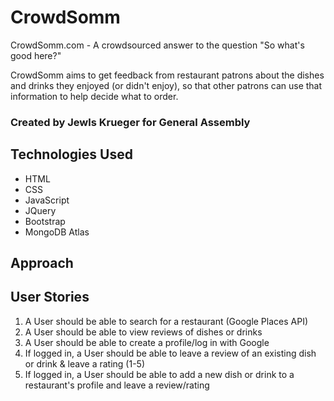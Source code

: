 # CrowdSomm
CrowdSomm.com - A crowdsourced answer to the question "So what's good here?"

CrowdSomm aims to get feedback from restaurant patrons about the dishes and drinks they enjoyed (or didn't enjoy), so that other patrons can use that information to help decide what to order.

### Created by Jewls Krueger for General Assembly

## Technologies Used
- HTML
- CSS
- JavaScript
- JQuery
- Bootstrap
- MongoDB Atlas

## Approach

## User Stories
1. A User should be able to search for a restaurant (Google Places API)
2. A User should be able to view reviews of dishes or drinks
3. A User should be able to create a profile/log in with Google
4. If logged in, a User should be able to leave a review of an existing dish or drink & leave a rating (1-5)
5. If logged in, a User should be able to add a new dish or drink to a restaurant's profile and leave a review/rating
